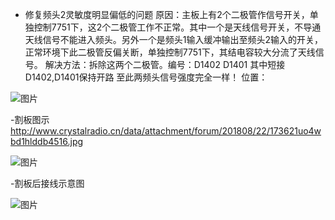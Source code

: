 
- 修复频头2灵敏度明显偏低的问题
原因：主板上有2个二极管作信号开关，单独控制7751下，这2个二极管工作不正常。其中一个是天线信号开关，不导通天线信号不能进入频头。另外一个是频头1输入缓冲输出至频头2输入的开关，正常环境下此二极管反偏关断，单独控制7751下，其结电容较大分流了天线信号。
解决方法：拆除这两个二极管。编号：D1402 D1401 其中短接D1402,D1401保持开路
至此两频头信号强度完全一样！
位置：

![图片](https://user-images.githubusercontent.com/490477/207038873-f6e4a156-dbe8-4629-ace3-020e2763ceac.png)

-割板图示
http://www.crystalradio.cn/data/attachment/forum/201808/22/173621uo4wbd1hlddb4516.jpg

![图片](https://user-images.githubusercontent.com/490477/207040684-c8486f84-6e9a-4068-9952-19e7d99e383a.png)

-割板后接线示意图

![图片](https://user-images.githubusercontent.com/490477/207041290-437d6956-7fef-4431-ab7a-a4b992db377d.png)

